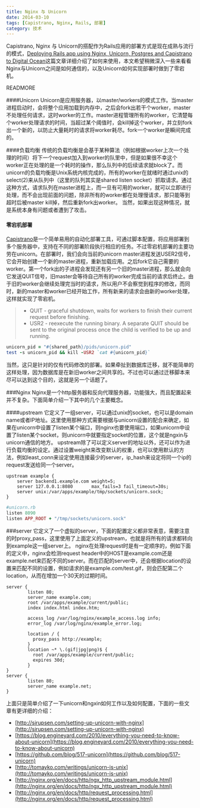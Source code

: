 ```yaml
---
title: Nginx 与 Unicorn
date: 2014-03-10
tags: [Capistrano, Nginx, Rails, 部署]
category: 技术
---
```

Capistrano, Nginx 与 Unicorn的搭配作为Rails应用的部署方式是现在成熟与流行的模式，[Deploying Rails app using Nginx, Unicorn, Postgres and Capistrano to Digital Ocean](https://coderwall.com/p/yz8cha)这篇文章详细介绍了如何来使用，本文希望稍微深入一些来看看Nginx与Unicorn之间是如何通信的，以及Unicorn如何实现部署时做到了零宕机。

READMORE

####Unicorn
Unicorn是应用服务器，以master/workers的模式工作。当master进程启动时，会将整个应用加载到内存中，之后会fork出若干个worker，master不处理任何请求，这时worker的工作。master进程管理所有的worker，它清楚每个worker处理请求的时间，当超过某个阈值时，会kill掉这个worker，并立刻fork出一个新的，以防止大量耗时的请求将worker耗尽。fork一个worker是瞬间完成的。

####负载均衡
传统的负载均衡是会基于某种算法（例如根据worker上次一个处理的时间）将下一个request加入到worker的队里中，但是如果很不幸这个worker正在处理的是一个耗时的操作，那么队列中的后续请求就block了。而unicorn的负载均衡是Unix系统内核完成的，所有的worker在就绪时通过unix的select(2)来从队列中（这里的队列其实是shared listen socket）抓取请求。通过这种方式，请求队列在master进程上，而一旦有可用的worker，就可以立即进行处理，而不会出现前面的问题，除非所有的worker都在处理慢请求，那只能等到超时后被master kill掉，然后重新fork出worker。
当然，如果出现这种情况，就是系统本身有问题或者遭到了攻击。

#### 零宕机部署
[Capistrano](http://capistranorb.com)是一个简单易用的自动化部署工具，可通过脚本配置，将应用部署到多个服务器中，支持在不同的部署阶段执行相应的任务。不过零宕机部署的主要功劳在unicorn。在部署时，我们会向当前的unicorn master进程发送USER2信号，它会开始创建一个新的master进程，重新加载应用。之后fork它自己需要的worker。第一个fork出的子进程会发现还有另一个旧的master进程，那么就会向它发送QUIT信号，旧master会等待自己所有的worker完成当前的请求后终止。由于旧的worker会继续处理完当时的请求，所以用户不会察觉到程序的修改，而同时，新的master和worker已经开始工作，所有新来的请求会由新的worker处理，这样就实现了零宕机。
> * QUIT - graceful shutdown, waits for workers to finish their current request before finishing.
> * USR2 - reexecute the running binary. A separate QUIT should be sent to the original process once the child is verified to be up and running.

```ruby
unicorn_pid = "#{shared_path}/pids/unicorn.pid"
test -s unicorn_pid && kill -USR2 `cat #{unicorn_pid}`
```
当然，这只是针对的仅有代码修改的部署。如果牵扯到数据库迁移，就不能简单的这样处理，因为数据库是在新旧worker之间共享的。不过也可以通过迁移脚本来尽可以达到这个目的，这就是另一个话题了。

###Nginx
Nginx是一个http服务器和反向代理服务器，功能强大，而且配置起来并不复杂。下面简单介绍一下其中的几个主要概念。

####upstream
它定义了一组server，可以通过unix的socket，也可以是domain name或者IP地址。这里使用那种方式需要根据与unicorn设置的配合来确定，如果在unicorn中设置了listen某个端口，则nginx也要使用端口，如果unicorn中设置了listen某个socket，则unicorn中就要指定socket的位置，这个就是ngxin与unicorn通信的地方。
upstream除了可以定义server的地址以外，还可以作为进行负载均衡的设定。通过设置weight来改变默认的权重，也可以使用默认的方法，例如least_conn来设定使用连接最少的server，ip_hash来设定将同一个ip的request发送给同一个server。

```nginx
upstream example {
    server backend1.example.com weight=5;
    server 127.0.0.1:8080       max_fails=3 fail_timeout=30s;
    server unix:/var/apps/example/tmp/sockets/unicorn.sock;
}
```

```ruby
#unicorn.rb
listen 8090
listen APP_ROOT + "/tmp/sockets/unicorn.sock"
```
###server
它定义了一个虚拟的server，下面的配置定义都非常表意，需要注意的时proxy_pass，这里使用了上面定义的upstream，也就是将所有的请求都转向到example这一组server上。
nginx在处理request时是有一定顺序的，例如下面的定义中，nginx会检测request header中的HOST是example.com还是example.net来匹配不同的server。而在匹配的server中，还会根据location的设置来匹配不同的设置，例如请求的是example.com/test.gif，则会匹配第二个location，从而在增加一个30天的过期时间。

```nginx
server {
        listen 80;
        server_name example.com;
        root /var/apps/example/current/public;
        index index.html index.htm;

        access_log /var/log/nginx/example_access.log info;
        error_log /var/log/nginx/example_error.log;

        location / {
          proxy_pass http://example;
        }
        location ~* \.(gif|jpg|png)$ {
          root /var/apps/example/current/public;
          expires 30d;
        }
}
server {
        listen 80;
        server_name example.net;
}
```

上面只是简单介绍了一下unicorn和ngxin如何工作以及如何配置，下面的一些文章有更详细的介绍：

* [http://sirupsen.com/setting-up-unicorn-with-nginx](http://sirupsen.com/setting-up-unicorn-with-nginx)
* [https://blog.engineyard.com/2010/everything-you-need-to-know-about-unicorn](https://blog.engineyard.com/2010/everything-you-need-to-know-about-unicorn)
* [https://github.com/blog/517-unicorn](https://github.com/blog/517-unicorn)
* [http://tomayko.com/writings/unicorn-is-unix](http://tomayko.com/writings/unicorn-is-unix)
* [http://nginx.org/en/docs/http/ngx_http_upstream_module.html](http://nginx.org/en/docs/http/ngx_http_upstream_module.html)
* [http://nginx.org/en/docs/http/request_processing.html](http://nginx.org/en/docs/http/request_processing.html)